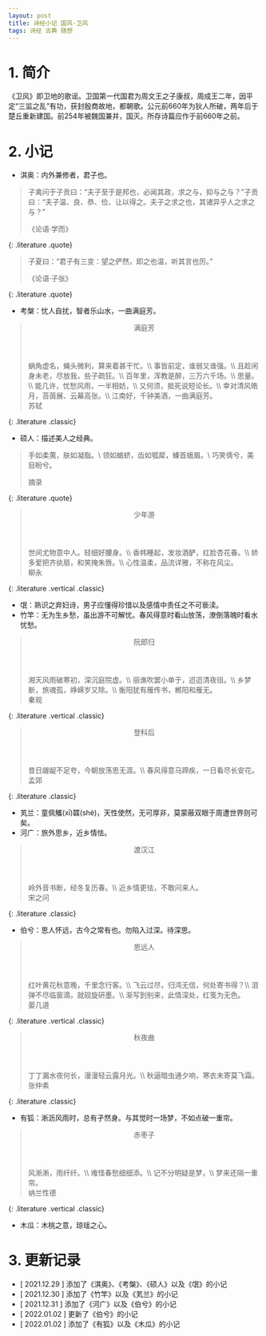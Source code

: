 ```yaml
---
layout: post
title: 诗经小记 国风·卫风
tags: 诗经 古典 随想
---
```


# 1. 简介

《卫风》即卫地的歌谣。卫国第一代国君为周文王之子康叔，周成王二年，因平定“三监之乱”有功，获封殷商故地，都朝歌。公元前660年为狄人所破，两年后于楚丘重新建国。前254年被魏国兼并，国灭。所存诗篇应作于前660年之前。

# 2. 小记

- 淇奥：内外兼修者，君子也。

> 子禽问于子贡曰：“夫子至于是邦也，必闻其政，求之与，抑与之与？”子贡曰：“夫子温、良、恭、俭、让以得之。夫子之求之也，其诸异乎人之求之与？”
> <footer>《论语·学而》</footer>
{: .literature .quote}

> 子夏曰：“君子有三变：望之俨然，即之也温，听其言也厉。”
> <footer>《论语·子张》</footer>
{: .literature .quote}

- 考槃：忧人自扰，智者乐山水，一曲满庭芳。

> <header>满庭芳</header>
> 蜗角虚名，蝇头微利，算来着甚干忙。\\
> 事皆前定，谁弱又谁强。\\
> 且趁闲身未老，尽放我，些子疏狂。\\
> 百年里，浑教是醉，三万六千场。\\
> 思量。\\
> 能几许，忧愁风雨，一半相妨，\\
> 又何须，抵死说短论长。\\
> 幸对清风皓月，苔茵展、云幕高张。\\
> 江南好，千钟美酒，一曲满庭芳。
> <footer>苏轼</footer>
{: .literature .classic}

- 硕人：描述美人之经典。

> 手如柔荑，肤如凝脂。\\
> 领如蝤蛴，齿如瓠犀，螓首蛾眉。\\
> 巧笑倩兮，美目盼兮。
> <footer>摘录</footer>
{: .literature .quote}

> <header>少年游</header>
> 世间尤物意中人。轻细好腰身。\\
> 香帏睡起，发妆酒酽，红脸杏花春。\\
> 娇多爱把齐纨扇，和笑掩朱唇。\\
> 心性温柔，品流详雅，不称在风尘。
> <footer>柳永</footer>
{: .literature .vertical .classic}

- 氓：熟识之弃妇诗，男子应懂得珍惜以及感情中责任之不可亵渎。
- 竹竿：无为生乡愁，虽出游不可解忧。春风得意时看山放荡，潦倒落魄时看水忧愁。

> <header>阮郎归</header>
> 湘天风雨破寒初，深沉庭院虚。\\
> 丽谯吹罢小单于，迢迢清夜徂。\\
> 乡梦断，旅魂孤，峥嵘岁又除。\\
> 衡阳犹有雁传书，郴阳和雁无。
> <footer>秦观</footer>
{: .literature .vertical .classic}

> <header>登科后</header>
> 昔日龌龊不足夸，今朝放荡思无涯。\\
> 春风得意马蹄疾，一日看尽长安花。
> <footer>孟郊</footer>
{: .literature .classic}

- 芄兰：童佩觿(xī)韘(shè)，天性使然，无可厚非，莫蒙蔽双眼于周遭世界则可矣。
- 河广：旅外思乡，近乡情怯。

> <header>渡汉江</header>
> 岭外音书断，经冬复历春。\\
> 近乡情更怯，不敢问来人。
> <footer>宋之问</footer>
{: .literature .classic}

- 伯兮：思人怀远，古今之常有也。勿陷入过深。待深思。

> <header>思远人</header>
> 红叶黄花秋意晚，千里念行客。\\
> 飞云过尽，归鸿无信，何处寄书得？\\
> 泪弹不尽临窗滴，就砚旋研墨。\\
> 渐写到别来，此情深处，红笺为无色。
> <footer>晏几道</footer>
{: .literature .vertical .classic}

> <header>秋夜曲</header>
> 丁丁漏水夜何长，漫漫轻云露月光。\\
> 秋逼暗虫通夕响，寒衣未寄莫飞霜。
> <footer>张仲素</footer>
{: .literature .classic}

- 有狐：淅沥风雨时，总有孑然身。与其觉时一场梦，不如点破一重帘。

> <header>赤枣子</header>
> 风淅淅，雨纤纤。\\
> 难怪春愁细细添。\\
> 记不分明疑是梦，\\
> 梦来还隔一重帘。
> <footer>纳兰性德</footer>
{: .literature .vertical .classic}

- 木瓜：木桃之意，琼瑶之心。

# 3. 更新记录

- [ 2021.12.29 ] 添加了《淇奥》、《考槃》、《硕人》以及《氓》的小记
- [ 2021.12.30 ] 添加了《竹竿》以及《芄兰》的小记
- [ 2021.12.31 ] 添加了《河广》以及《伯兮》的小记
- [ 2022.01.02 ] 更新了《伯兮》的小记
- [ 2022.01.02 ] 添加了《有狐》以及《木瓜》的小记
